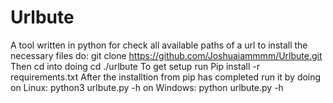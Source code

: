 # Urlbute
A tool written in python for check all available paths of a url
to install the necessary files do:
git clone https://github.com/Joshuaiammmm/Urlbute.git
Then cd into doing
cd ./urlbute
To get setup run
Pip install -r requirements.txt
After the installtion from pip has completed run it by doing
on Linux:
python3 urlbute.py -h
on Windows:
python urlbute.py -h
